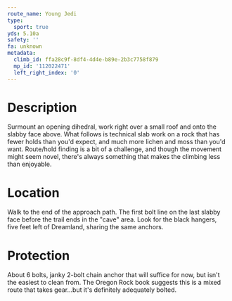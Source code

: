 ```yaml
---
route_name: Young Jedi
type:
  sport: true
yds: 5.10a
safety: ''
fa: unknown
metadata:
  climb_id: ffa28c9f-8df4-4d4e-b89e-2b3c7758f879
  mp_id: '112022471'
  left_right_index: '0'
---
```

# Description
Surmount an opening dihedral, work right over a small roof and onto the slabby face above.  What follows is technical slab work on a rock that has fewer holds than you'd expect, and much more lichen and moss than you'd want.  Route/hold finding is a bit of a challenge, and though the movement might seem novel, there's always something that makes the climbing less than enjoyable.

# Location
Walk to the end of the approach path. The first bolt line on the last slabby face before the trail ends in the "cave" area.  Look for the black hangers, five feet left of Dreamland, sharing the same anchors.

# Protection
About 6 bolts, janky 2-bolt chain anchor that will suffice for now, but isn't the easiest to clean from.  The Oregon Rock book suggests this is a mixed route that takes gear...but it's definitely adequately bolted.
